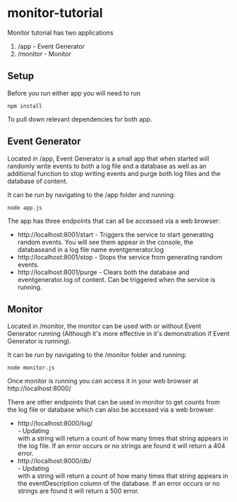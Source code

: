 # monitor-tutorial

Monitor tutorial has two applications

1. /app     - Event Generator
2. /monitor - Monitor 		  

## Setup

Before you run either app you will need to run

```npm install```

To pull down relevant dependencies for both app.

## Event Generator

Located in /app, Event Generator is a small app that when started will randomly write events to both a log file and a database as well as an additional function to stop writing events and purge both log files and the database of content.

It can be run by navigating to the /app folder and running:

```node app.js```

The app has three endpoints that can all be accessed via a web browser:

- http://localhost:8001/start - Triggers the service to start generating random events.  You will see them appear in the console, the databaseand in a log file name eventgenerator.log
- http://localhost:8001/stop  - Stops the service from generating random events.
- http://localhost:8001/purge - Clears both the database and eventgenerator.log of content.  Can be triggered when the service is running.

## Monitor

Located in /monitor, the monitor can be used with or without Event Generator running (Although it's more effective in it's demonstration if Event Generator is running).

It can be run by navigating to the /monitor folder and running:

```node monitor.js```

Once monitor is running you can access it in your web browser at http://localhost:8000/

There are other endpoints that can be used in monitor to get counts from the log file or database which can also be accessed via a web browser

- http://localhost:8000/log/<search query> - Updating <search query> with a string will return a count of how many times that string appears in the log file.  If an error occurs or no strings are found it will return a 404 error.
- http://localhost:8000/db/<search query> - Updating <search query> with a string will return a count of how many times that string appears in the eventDescription column of the database.  If an error occurs or no strings are found it will return a 500 error.